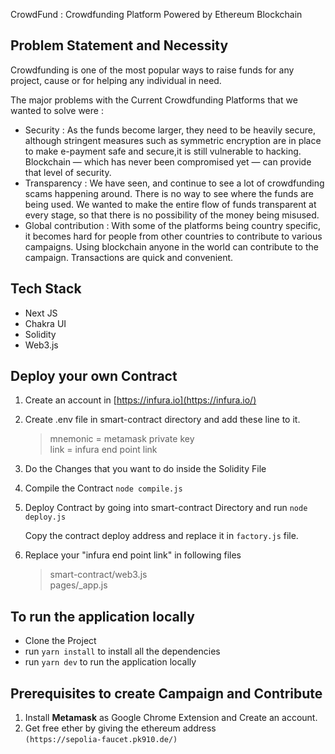 CrowdFund : Crowdfunding Platform Powered by Ethereum Blockchain

## Problem Statement and Necessity 
Crowdfunding is one of the most popular ways to raise funds for any project, cause or for helping any individual in need.

The major problems with the Current Crowdfunding Platforms that we wanted to solve were : 
- Security : As the funds become larger, they need to be heavily secure, although stringent measures such as symmetric encryption are in place to make e-payment safe and secure,it is still vulnerable to hacking. Blockchain — which has never been compromised yet — can provide that level of security.
- Transparency : We have seen, and continue to see a lot of crowdfunding scams happening around. There is no way to see where the funds are being used. We wanted to make the entire flow of funds transparent at every stage, so that there is no possibility of the money being misused.
- Global contribution : With some of the platforms being country specific, it becomes hard for people from other countries to contribute to various campaigns. Using blockchain anyone in the world can contribute to the campaign. Transactions are quick and convenient.

## Tech Stack 
- Next JS
- Chakra UI
- Solidity
- Web3.js

## Deploy your own Contract 
1. Create an account in [https://infura.io](https://infura.io/)
2. Create .env file in smart-contract directory and add these line to it.
	> mnemonic = metamask private key <br>
	link = infura end point link
3. Do the Changes that you want to do inside the Solidity File
4. Compile the Contract 
    `node compile.js`
5. Deploy Contract by going into smart-contract Directory and run 
    `node deploy.js`
	
   Copy the contract deploy address and replace it in `factory.js` file.
  
6. Replace your "infura end point link" in following files
    > smart-contract/web3.js <br>
    pages/_app.js
	
## To run the application locally
- Clone the Project 
- run `yarn install` to install all the dependencies
- run `yarn dev` to run the application locally

## Prerequisites to create Campaign and Contribute
1. Install **Metamask** as Google Chrome Extension and Create an account.
2. Get free ether by giving the ethereum address <br>`(https://sepolia-faucet.pk910.de/)`
